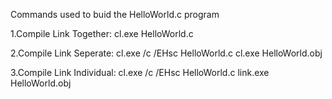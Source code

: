 Commands used to buid the HelloWorld.c program

1.Compile Link Together:
	cl.exe HelloWorld.c
	
2.Compile Link Seperate:
	cl.exe /c /EHsc HelloWorld.c
	cl.exe HelloWorld.obj
	
3.Compile Link Individual:
	cl.exe /c /EHsc HelloWorld.c
	link.exe HelloWorld.obj
	